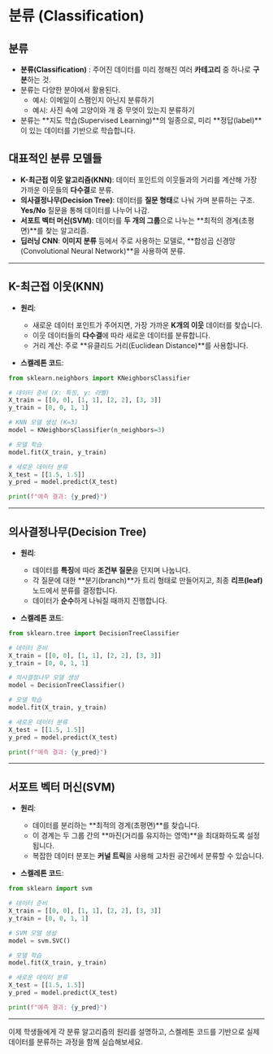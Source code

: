 
# 분류 (Classification)

## 분류
- **분류(Classification)** : 주어진 데이터를 미리 정해진 여러 **카테고리** 중 하나로 **구분**하는 것.
- 분류는 다양한 분야에서 활용된다.
  - 예시: 이메일이 스팸인지 아닌지 분류하기
  - 예시: 사진 속에 고양이와 개 중 무엇이 있는지 분류하기
- 분류는 **지도 학습(Supervised Learning)**의 일종으로, 미리 **정답(label)**이 있는 데이터를 기반으로 학습합니다.

## 대표적인 분류 모델들
- **K-최근접 이웃 알고리즘(KNN)**: 데이터 포인트의 이웃들과의 거리를 계산해 가장 가까운 이웃들의 **다수결**로 분류.
- **의사결정나무(Decision Tree)**: 데이터를 **질문 형태**로 나눠 가며 분류하는 구조. **Yes/No** 질문을 통해 데이터를 나누어 나감.
- **서포트 벡터 머신(SVM)**: 데이터를 **두 개의 그룹**으로 나누는 **최적의 경계(초평면)**를 찾는 알고리즘.
- **딥러닝 CNN**: **이미지 분류** 등에서 주로 사용하는 모델로, **합성곱 신경망(Convolutional Neural Network)**을 사용하여 분류.

---

## K-최근접 이웃(KNN)

- **원리**:
  - 새로운 데이터 포인트가 주어지면, 가장 가까운 **K개의 이웃** 데이터를 찾습니다.
  - 이웃 데이터들의 **다수결**에 따라 새로운 데이터를 분류합니다.
  - 거리 계산: 주로 **유클리드 거리(Euclidean Distance)**를 사용합니다.

- **스켈레톤 코드**:

```python
from sklearn.neighbors import KNeighborsClassifier

# 데이터 준비 (X: 특징, y: 라벨)
X_train = [[0, 0], [1, 1], [2, 2], [3, 3]]
y_train = [0, 0, 1, 1]

# KNN 모델 생성 (K=3)
model = KNeighborsClassifier(n_neighbors=3)

# 모델 학습
model.fit(X_train, y_train)

# 새로운 데이터 분류
X_test = [[1.5, 1.5]]
y_pred = model.predict(X_test)

print(f"예측 결과: {y_pred}")
```

---

## 의사결정나무(Decision Tree)

- **원리**:
  - 데이터를 **특징**에 따라 **조건부 질문**을 던지며 나눕니다.
  - 각 질문에 대한 **분기(branch)**가 트리 형태로 만들어지고, 최종 **리프(leaf)** 노드에서 분류를 결정합니다.
  - 데이터가 **순수**하게 나눠질 때까지 진행합니다.

- **스켈레톤 코드**:

```python
from sklearn.tree import DecisionTreeClassifier

# 데이터 준비
X_train = [[0, 0], [1, 1], [2, 2], [3, 3]]
y_train = [0, 0, 1, 1]

# 의사결정나무 모델 생성
model = DecisionTreeClassifier()

# 모델 학습
model.fit(X_train, y_train)

# 새로운 데이터 분류
X_test = [[1.5, 1.5]]
y_pred = model.predict(X_test)

print(f"예측 결과: {y_pred}")
```

---

## 서포트 벡터 머신(SVM)

- **원리**:
  - 데이터를 분리하는 **최적의 경계(초평면)**를 찾습니다.
  - 이 경계는 두 그룹 간의 **마진(거리를 유지하는 영역)**을 최대화하도록 설정됩니다.
  - 복잡한 데이터 분포는 **커널 트릭**을 사용해 고차원 공간에서 분류할 수 있습니다.

- **스켈레톤 코드**:

```python
from sklearn import svm

# 데이터 준비
X_train = [[0, 0], [1, 1], [2, 2], [3, 3]]
y_train = [0, 0, 1, 1]

# SVM 모델 생성
model = svm.SVC()

# 모델 학습
model.fit(X_train, y_train)

# 새로운 데이터 분류
X_test = [[1.5, 1.5]]
y_pred = model.predict(X_test)

print(f"예측 결과: {y_pred}")
```

---

이제 학생들에게 각 분류 알고리즘의 원리를 설명하고, 스켈레톤 코드를 기반으로 실제 데이터를 분류하는 과정을 함께 실습해보세요.
